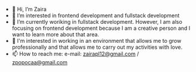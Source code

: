 - 👋 Hi, I’m Zaira
- 👀 I’m interested in frontend development and fullstack development
- 🌱 I’m currently woriking in fullstack development. However, I am also focusing on frontend development because I am a creative person and I want to learn more about that area.
- 💞️ I'm interested in working in an environment that allows me to grow professionally and that allows me to carry out my activities with love.
- 📫 How to reach me: e-mail: zairapl12@gmail.com / zpopocaa@gmail.com 

<!---
zaiirfiver/zaiirfiver is a ✨ special ✨ repository because its `README.md` (this file) appears on your GitHub profile.
You can click the Preview link to take a look at your changes.
--->
